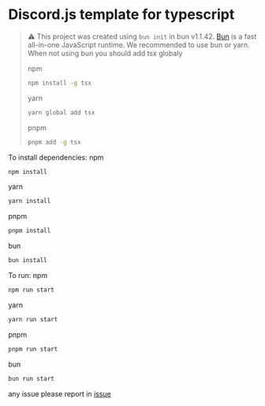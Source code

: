 # Discord.js template for typescript

> :warning: This project was created using `bun init` in bun v1.1.42. [Bun](https://bun.sh) is a fast all-in-one JavaScript runtime.
> We recommended to use bun or yarn.
> When not using bun you should add tsx globaly
>
> npm
>
> ```bash
> npm install -g tsx
> ```
>
> yarn
>
> ```bash
> yarn global add tsx
> ```
>
> pnpm
>
> ```bash
> pnpm add -g tsx
> ```

To install dependencies:
npm

```bash
npm install
```

yarn

```bash
yarn install
```

pnpm

```bash
pnpm install
```

bun

```bash
bun install
```

To run:
npm

```bash
npm run start
```

yarn

```bash
yarn run start
```

pnpm

```bash
pnpm run start
```

bun

```bash
bun run start
```

any issue please report in [issue](https://github.com/naruko-studio/discord-bot-typescript-template/issues)

